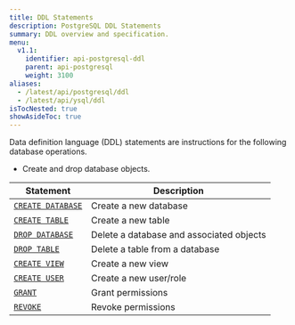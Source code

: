 ```yaml
---
title: DDL Statements
description: PostgreSQL DDL Statements
summary: DDL overview and specification.
menu:
  v1.1:
    identifier: api-postgresql-ddl
    parent: api-postgresql
    weight: 3100
aliases:
  - /latest/api/postgresql/ddl
  - /latest/api/ysql/ddl
isTocNested: true
showAsideToc: true
---
```


Data definition language (DDL) statements are instructions for the following database operations.

- Create and drop database objects.

Statement | Description |
----------|-------------|
[`CREATE DATABASE`](../ddl_create_database) | Create a new database |
[`CREATE TABLE`](../ddl_create_table) | Create a new table |
[`DROP DATABASE`](../ddl_drop_database) | Delete a database and associated objects |
[`DROP TABLE`](../ddl_drop_table) | Delete a table from a database |
[`CREATE VIEW`](../ddl_create_view) | Create a new view |
[`CREATE USER`](../permissions) | Create a new user/role |
[`GRANT`](../permissions) | Grant permissions|
[`REVOKE`](../permissions) | Revoke permissions |
